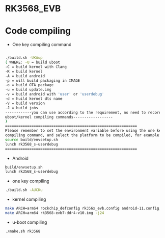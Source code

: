 RK3568_EVB
=====

# Code compiling

- One key compiling command
```bash

./build.sh -UKAup
( WHERE: -U = build uboot
-C = build kernel with Clang
-K = build kernel
-A = build android
-p = will build packaging in IMAGE
-o = build OTA package
-u = build update.img
-v = build android with 'user' or 'userdebug'
-d = huild kernel dts name
-V = build version
-J = build jobs
------------you can use according to the requirement, no need to record
uboot/kernel compiling commands------------------
)
============================================================
Please remember to set the environment variable before using the one key
compiling command, and select the platform to be compiled, for example:
source build/envsetup.sh
lunch rk3568_s-userdebug
============================================================
```

- Android
```bash
build/envsetup.sh
lunch rk3568_s-userdebug
```

- one key compiling
```bash
./build.sh -AUCKu
```


- kernel compiling
```bash
make ARCH=arm64 rockchip_defconfig rk356x_evb.config android-11.config; 
make ARCH=arm64 rk3568-evb7-ddr4-v10.img -j24
```

- u-boot compiling
```bash
./make.sh rk3568
```
